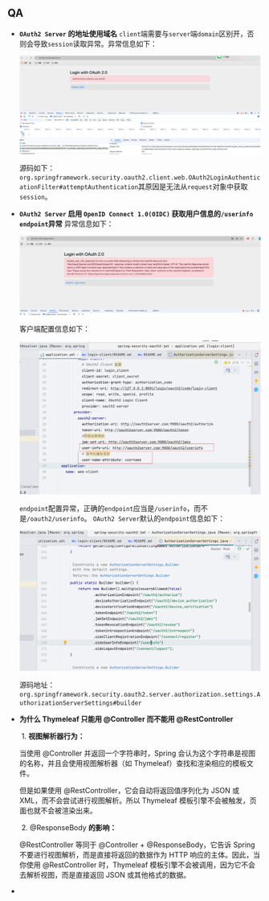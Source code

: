 ## QA

- **`OAuth2 Server` 的地址使用域名**
  `client`端需要与`server`端`domain`区别开，否则会导致`session`读取异常。异常信息如下：

  ![authorization_request_not_found.png](doc/img/authorization_request_not_found.png)

  源码如下：`org.springframework.security.oauth2.client.web.OAuth2LoginAuthenticationFilter#attemptAuthentication`其原因是无法从`request`对象中获取`session`。

- **`OAuth2 Server` 启用 `OpenID Connect 1.0(OIDC)` 获取用户信息的`/userinfo` `endpoint`异常**
  异常信息如下：

  ![ocid_userinfo_error](doc/img/ocid_userinfo_error.png)

  客户端配置信息如下：

  ![cient_ocid_userinfo_error](doc/img/client_ocid_userinfo_error.png)

  `endpoint`配置异常，正确的`endpoint`应当是`/userinfo`，而不是`/oauth2/userinfo`。 `OAuth2 Server`默认的`endpoint`信息如下：

  ![oauth2_server_default_endpoint.png](doc/img/oauth2_server_default_endpoint.png)

  源码地址：`org.springframework.security.oauth2.server.authorization.settings.AuthorizationServerSettings#builder`

- **为什么 Thymeleaf 只能用 @Controller 而不能用 @RestController**

  ​	1.	**视图解析器行为：**

  当使用 @Controller 并返回一个字符串时，Spring 会认为这个字符串是视图的名称，并且会使用视图解析器（如 Thymeleaf）查找和渲染相应的模板文件。

  但是如果使用 @RestController，它会自动将返回值序列化为 JSON 或 XML，而不会尝试进行视图解析。所以 Thymeleaf 模板引擎不会被触发，页面也就不会被渲染出来。

  ​	2.	@ResponseBody **的影响：**

  @RestController 等同于 @Controller + @ResponseBody，它告诉 Spring 不要进行视图解析，而是直接将返回的数据作为 HTTP 响应的主体。因此，当你使用 @RestController 时，Thymeleaf 模板引擎不会被调用，因为它不会去解析视图，而是直接返回 JSON 或其他格式的数据。

- 